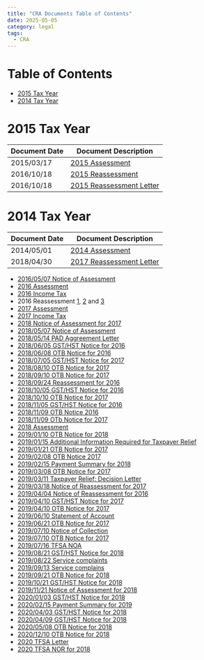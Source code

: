 ```yaml
---
title: "CRA Documents Table of Contents"
date: 2025-05-05
category: legal
tags: 
  - CRA
---
```


# Table of Contents

* [2015 Tax Year](#2015-tax-year)
* [2014 Tax Year](#2014-tax-year)

# 2015 Tax Year

| Document Date | Document Description
|---------------|------------------------------------------
| 2015/03/17    | [2015 Assessment](/CRA-docs/2015-Assessment.pdf)
| 2016/10/18    | [2015 Reassessment](/CRA-docs/2015-Reassessment.pdf)
| 2016/10/18    | [2015 Reassessment Letter](/CRA-docs/2015-income-tax.pdf)

# 2014 Tax Year

| Document Date | Document Description
|---------------|------------------------------------------
| 2014/05/01    | [2014 Assessment](/CRA-docs/2014-income-tax.pdf)
| 2018/04/30    | [2017 Reassessment Letter](/CRA-docs/2016-03-17-Notice-of-Assessment.pdf)

* [2016/05/07 Notice of Assessment](/CRA-docs/2016-05-07-Notice-of-Assessment.pdf)
* [2016 Assessment](/CRA-docs/2016-Assessment.pdf)
* [2016 Income Tax](/CRA-docs/2016-income-tax.pdf)
* 2016 Reassessment [1](/CRA-docs/2016-Reassessment-1.pdf), [2](/CRA-docs/2016-Reassessment-2.pdf) and [3](/CRA-docs/2016-Reassessment-3.pdf)
* [2017 Assessment](/CRA-docs/2017-Assessment.pdf)
* [2017 Income Tax](/CRA-docs/2017-income-tax.pdf)
* [2018 Notice of Assessment for 2017](/CRA-docs/2018-04-30-Notice-of-Assessment-for-2017.pdf)
* [2018/05/07 Notice of Assessment](/CRA-docs/2018-05-07-Notice-of-Assessment-for-2016.pdf)
* [2018/05/14 PAD Aggreement Letter](/CRA-docs/2018-05-14-PAD-Agreement-Letter.pdf)
* [2018/06/05 GST/HST Notice for 2016](/CRA-docs/2018-06-05-GST-HST-Notice-for-2016.pdf)
* [2018/06/08 OTB Notice for 2016](/CRA-docs/2018-06-08-OTB-Notice-for-2016.pdf)
* [2018/07/05 GST/HST Notice for 2017](/CRA-docs/2018-07-05-GST-HST-Notice-for-2017.pdf)
* [2018/08/10 OTB Notice for 2017](/CRA-docs/2018-08-10-OTB-Notice-for-2017.pdf)
* [2018/09/10 OTB Notice for 2017](/CRA-docs/2018-09-10-OTB-Notice-for-2017.pdf)
* [2018/09/24 Reassessment for 2016](/CRA-docs/2018-09-24-Ressessment-for-2016.pdf)
* [2018/10/05 GST/HST Notice for 2016](/CRA-docs/2018-10-05-GST-HST-Notice-for-2016.pdf)
* [2018/10/10 OTB Notice for 2017](/CRA-docs/2018-10-10-OTB-Notice-for-2017.pdf)
* [2018/11/05 GST/HST Notice for 2016](/CRA-docs/2018-11-05-GST-HST-notice-for-2016.pdf)
* [2018/11/09 OTB Notice 2016](/CRA-docs/2018-11-09-OTB-Notice-for-2016.pdf)
* [2018/11/09 OTb Notice for 2017](/CRA-docs/2018-11-09-OTB-Notice-for-2017.pdf)
* [2018 Assessment](/CRA-docs/2018-Assessment.pdf)
* [2019/01/10 OTB Notice for 2018](/CRA-docs/2019-01-10-OTB-Notice-for-2018.pdf)
* [2019/01/15 Additional Information Required for Taxpayer Relief](/CRA-docs/2019-01-15-Additional-information-required-taxpayer-relief.pdf)
* [2019/01/21 OTB Notice for 2017](/CRA-docs/2019-01-21-OTB-Notice-for-2017.pdf)
* [2019/02/08 OTB Notice 2017](/CRA-docs/2019-02-08-OTB-Notice-for-2017.pdf)
* [2019/02/15 Payment Summary for 2018](/CRA-docs/2019-02-15-Payment-Summary-for-2018.pdf)
* [2019/03/08 OTB Notice for 2017](/CRA-docs/2019-03-08-OTB-Notice-for-2017.pdf)
* [2019/03/11 Taxpayer Relief: Decision Letter](/CRA-docs/2019-03-11-Decision-letter-taxpayer-relief.pdf)
* [2019/03/18 Notice of Reassessment for 2017](/CRA-docs/2019-03-18-Notice-of-Reassessment-for-2017.pdf)
* [2019/04/04 Notice of Reassessment for 2016](/CRA-docs/2019-04-04-Notice-of-Reassessment-for-2016.pdf)
* [2019/04/10 GST/HST Notice for 2017](/CRA-docs/2019-04-10-GST-HST-Notice-for-2017.pdf)
* [2019/04/10 OTB Notice for 2017](/CRA-docs/2019-04-10-OTB-Notice-for-2017.pdf)
* [2019/06/10 Statement of Account](/CRA-docs/2019-06-10-Statement-of-Account.pdf)
* [2019/06/21 OTB Notice for 2017](/CRA-docs/2019-06-21-OTB-Notice-for-2017.pdf)
* [2019/07/10 Notice of Collection](/CRA-docs/2019-07-10-Notice-of-Collection.pdf)
* [2019/07/10 OTB Notice for 2017](/CRA-docs/2019-07-10-OTB-Notice-for-2017.pdf)
* [2019/07/16 TFSA NOA](/CRA-docs/2019-07-16-TFSA-NOA.pdf)
* [2019/08/21 GST/HST Notice for 2018](/CRA-docs/2019-08-21-GST-HST-Notice-for-2018.pdf)
* [2019/08/22 Service complaints](/CRA-docs/2019-08-22-Service-complaints.pdf)
* [2019/09/13 Service complains](/CRA-docs/2019-09-13-Service-complaints.pdf)
* [2019/09/21 OTB Notice for 2018](/CRA-docs/2019-09-21-OTB-Notice-for-2018.pdf)
* [2019/10/21 GST/HST Notice for 2018](/CRA-docs/2019-10-21-GST-HST-Notice-for-2018.pdf)
* [2019/11/21 Notice of Assessment for 2018](/CRA-docs/2019-11-21-Notice-of-Assessment-for-2018.pdf)
* [2020/01/03 GST/HST Notice for 2018](/CRA-docs/2020-01-03-GST-HST-Notice-for-2018.pdf)
* [2020/02/15 Payment Summary for 2019](/CRA-docs/2020-02-15-Payment-Summary-for-2019.pdf)
* [2020/04/03 GST/HST Notice for 2018](/CRA-docs/2020-04-03-GST-HST-Notice-for-2018.pdf)
* [2020/04/09 GST/HST Notice for 2018](/CRA-docs/2020-04-09-GST-HST-Notice-for-2018.pdf)
* [2020/05/08 OTB Notice for 2018](/CRA-docs/2020-05-08-OTB-Notice-for-2018.pdf)
* [2020/12/10 OTB Notice for 2018](/CRA-docs/2020-12-10-OTB-Notice-for-2018.pdf)
* [2020 TFSA Letter](/CRA-docs/2020-TFSA-Letter.pdf)
* [2020 TFSA NOR for 2018](/CRA-docs/2020-TFSA-NOR-2018.pdf)
